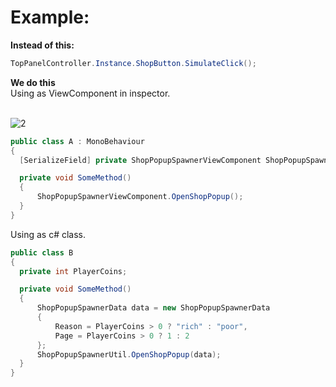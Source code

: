 # Example:
<b>Instead of this:</b>
```c#
TopPanelController.Instance.ShopButton.SimulateClick();
```
<b>We do this</b><br>
Using as ViewComponent in inspector.<br><br>

![2](https://user-images.githubusercontent.com/103635242/170462057-77afc436-b72f-4afa-8409-3dd4e646d9f0.png)

```c#
public class A : MonoBehaviour
{
  [SerializeField] private ShopPopupSpawnerViewComponent ShopPopupSpawnerViewComponent;

  private void SomeMethod()
  {
      ShopPopupSpawnerViewComponent.OpenShopPopup();
  }
}
```

Using as c# class.<br>
```c#
public class B
{
  private int PlayerCoins;

  private void SomeMethod()
  {
      ShopPopupSpawnerData data = new ShopPopupSpawnerData
      {
          Reason = PlayerCoins > 0 ? "rich" : "poor",
          Page = PlayerCoins > 0 ? 1 : 2
      };
      ShopPopupSpawnerUtil.OpenShopPopup(data);
  }
}
```
